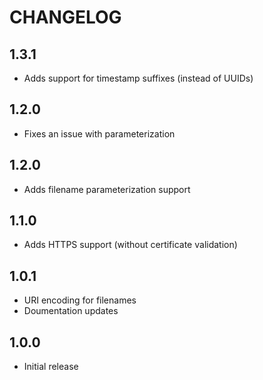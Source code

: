 # CHANGELOG

## 1.3.1

* Adds support for timestamp suffixes (instead of UUIDs)

## 1.2.0

* Fixes an issue with parameterization

## 1.2.0

* Adds filename parameterization support

## 1.1.0

* Adds HTTPS support (without certificate validation)

## 1.0.1

* URI encoding for filenames
* Doumentation updates

## 1.0.0

* Initial release

